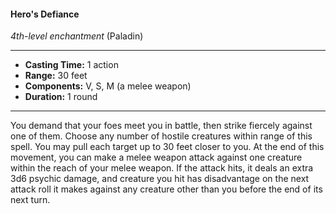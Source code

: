 #### Hero's Defiance
*4th-level enchantment* (Paladin)
___
- **Casting Time:** 1 action
- **Range:** 30 feet
- **Components:** V, S, M (a melee weapon)
- **Duration:** 1 round
---
You demand that your foes meet you in battle, then
strike fiercely against one of them. Choose any
number of hostile creatures within range of this
spell. You may pull each target up to 30 feet closer
to you. At the end of this movement, you can make
a melee weapon attack against one creature within
the reach of your melee weapon. If the attack hits, it
deals an extra 3d6 psychic damage, and creature
you hit has disadvantage on the next attack roll it
makes against any creature other than you before
the end of its next turn.
